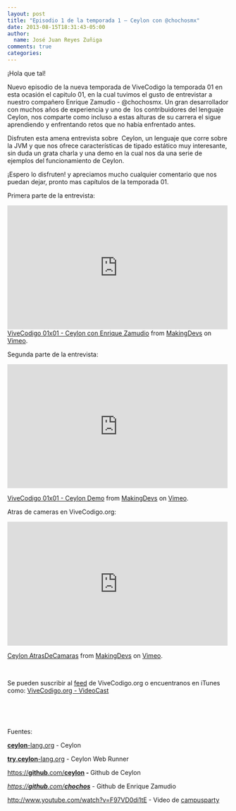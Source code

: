 ```yaml
---
layout: post
title: "Episodio 1 de la temporada 1 – Ceylon con @chochosmx"
date: 2013-08-15T18:31:43-05:00
author:
  name: José Juan Reyes Zuñiga
comments: true
categories: 
---
```


¡Hola que tal!

Nuevo episodio de la nueva temporada de ViveCodigo la temporada 01 en esta ocasión el capitulo 01, en la cual tuvimos el gusto de entrevistar a nuestro compañero Enrique Zamudio - @chochosmx. Un gran desarrollador con muchos años de experiencia y uno de  los contribuidores del lenguaje Ceylon, nos comparte como incluso a estas alturas de su carrera el sigue aprendiendo y enfrentando retos que no había enfrentado antes.

Disfruten esta amena entrevista sobre  Ceylon, un lenguaje que corre sobre la JVM y que nos ofrece características de tipado estático muy interesante, sin duda un grata charla y una demo en la cual nos da una serie de ejemplos del funcionamiento de Ceylon.

¡Espero lo disfruten! y apreciamos mucho cualquier comentario que nos puedan dejar, pronto mas capítulos de la temporada 01.

Primera parte de la entrevista:

<iframe src="https://player.vimeo.com/video/72417851" height="281" width="500" allowfullscreen="" frameborder="0"></iframe>
<!-- more -->
<a href="http://vimeo.com/72417851">ViveCodigo 01x01 - Ceylon con Enrique Zamudio</a> from <a href="http://vimeo.com/makingdevs">MakingDevs</a> on <a href="https://vimeo.com">Vimeo</a>.

Segunda parte de la entrevista:
<iframe src="https://player.vimeo.com/video/72448505" height="281" width="500" allowfullscreen="" frameborder="0"></iframe>

<a href="http://vimeo.com/72448505">ViveCodigo 01x01 - Ceylon Demo</a> from <a href="http://vimeo.com/makingdevs">MakingDevs</a> on <a href="https://vimeo.com">Vimeo</a>.

Atras de cameras en ViveCodigo.org:
<iframe src="https://player.vimeo.com/video/72819280" height="281" width="500" allowfullscreen="" frameborder="0"></iframe>

<a href="http://vimeo.com/72819280">Ceylon AtrasDeCamaras</a> from <a href="http://vimeo.com/makingdevs">MakingDevs</a> on <a href="https://vimeo.com">Vimeo</a>.

&nbsp;

Se pueden suscribir al <a href="http://vivecodigo.org/blog/index.xml">feed</a> de ViveCodigo.org o encuentranos en iTunes como: <a href="https://itunes.apple.com/ca/podcast/vivecodigo.org-videocast/id685052596">ViveCodigo.org - VideoCast</a>

&nbsp;

&nbsp;

Fuentes:

<a href="http://ceylon-lang.org"><b>ceylon</b>-lang.org</a> - Ceylon

<a href="http://try.ceylon-lang.org"><b>try</b>.<b>ceylon</b>-lang.org</a> - Ceylon Web Runner

<a href="https://github.com/ceylon">https://<b>github</b>.com/</a><b><a href="https://github.com/ceylon">ceylon</a> - </b>Github de Ceylon

<a href="https://github.com/ceylon"><cite>https://<b>github</b>.com/<b>chochos</b></cite>‎</a> - Github de Enrique Zamudio

<a href="http://www.youtube.com/watch?v=F97VD0di1tE">http://www.youtube.com/watch?v=F97VD0di1tE</a> - Video de <a dir="ltr" href="http://www.youtube.com/user/campusparty?feature=watch" data-sessionlink="feature=watch&amp;ei=v2MNUo7sA7DggwKfh4HoCA">campusparty</a>

&nbsp;
